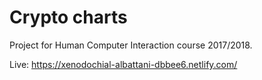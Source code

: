 # Crypto charts

Project for Human Computer Interaction course 2017/2018.

Live: https://xenodochial-albattani-dbbee6.netlify.com/
